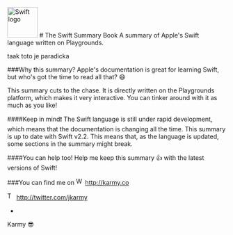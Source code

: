 <img src="https://swift.org/assets/images/swift.svg" alt="Swift logo" height="70" >
# The Swift Summary Book
A summary of Apple's Swift language written on Playgrounds.


taak toto je paradicka


###Why this summary?
Apple's documentation is great for learning Swift, but who's got the time to read all that? :smile:

This summary cuts to the chase. It is directly written on the Playgrounds platform, which makes it very interactive.
You can tinker around with it as much as you like!


####Keep in mind:exclamation:
The Swift language is still under rapid development, which means that the documentation is changing all the time.
This summary is up to date with Swift v2.2. This means that, as the language is updated, some sections in the summary might break.


####You can help too!
Help me keep this summary :+1: with the latest versions of Swift!


###You can find me on
<img src="http://25.media.tumblr.com/tumblr_m5xo9frXtv1rysqvgo1_1280.png" alt="Web logo" height="17" > http://karmy.co

<img src="https://cdn3.iconfinder.com/data/icons/free-social-icons/67/twitter_circle_black-512.png" alt="Twitter logo" height="17" > http://twitter.com/jkarmy

-
Karmy :sunglasses:
